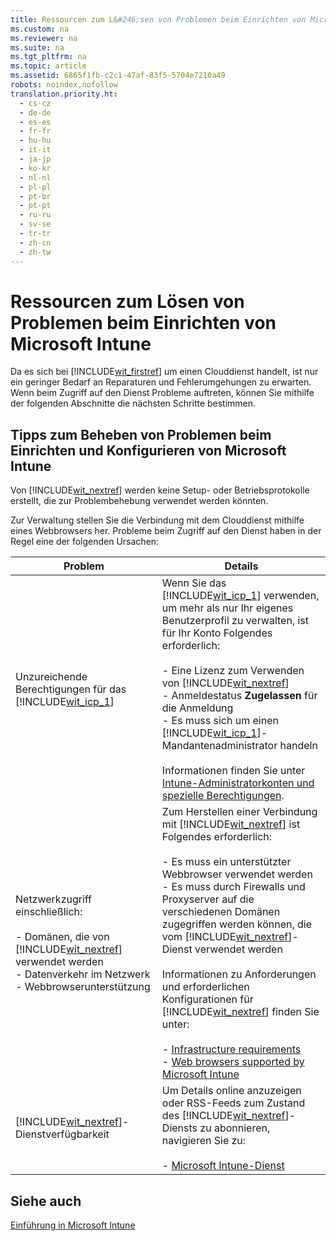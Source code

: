 ```yaml
---
title: Ressourcen zum L&#246;sen von Problemen beim Einrichten von Microsoft Intune
ms.custom: na
ms.reviewer: na
ms.suite: na
ms.tgt_pltfrm: na
ms.topic: article
ms.assetid: 6865f1fb-c2c1-47af-83f5-5704e7210a49
robots: noindex,nofollow
translation.priority.ht: 
  - cs-cz
  - de-de
  - es-es
  - fr-fr
  - hu-hu
  - it-it
  - ja-jp
  - ko-kr
  - nl-nl
  - pl-pl
  - pt-br
  - pt-pt
  - ru-ru
  - sv-se
  - tr-tr
  - zh-cn
  - zh-tw
---
```

# Ressourcen zum L&#246;sen von Problemen beim Einrichten von Microsoft Intune
Da es sich bei [!INCLUDE[wit_firstref](../Token/wit_firstref_md.md)] um einen Clouddienst handelt, ist nur ein geringer Bedarf an Reparaturen und Fehlerumgehungen zu erwarten. Wenn beim Zugriff auf den Dienst Probleme auftreten, können Sie mithilfe der folgenden Abschnitte die nächsten Schritte bestimmen.

## <a name="BKMK_ResolveSetupProblems"></a>Tipps zum Beheben von Problemen beim Einrichten und Konfigurieren von Microsoft Intune
Von [!INCLUDE[wit_nextref](../Token/wit_nextref_md.md)] werden keine Setup- oder Betriebsprotokolle erstellt, die zur Problembehebung verwendet werden könnten.

Zur Verwaltung stellen Sie die Verbindung mit dem Clouddienst mithilfe eines Webbrowsers her. Probleme beim Zugriff auf den Dienst haben in der Regel eine der folgenden Ursachen:

|Problem|Details|
|-----------|-----------|
|Unzureichende Berechtigungen für das [!INCLUDE[wit_icp_1](../Token/wit_icp_1_md.md)]|Wenn Sie das [!INCLUDE[wit_icp_1](../Token/wit_icp_1_md.md)] verwenden, um mehr als nur Ihr eigenes Benutzerprofil zu verwalten, ist für Ihr Konto Folgendes erforderlich:<br /><br />-   Eine Lizenz zum Verwenden von [!INCLUDE[wit_nextref](../Token/wit_nextref_md.md)]<br />-   Anmeldestatus **Zugelassen** für die Anmeldung<br />-   Es muss sich um einen [!INCLUDE[wit_icp_1](../Token/wit_icp_1_md.md)]-Mandantenadministrator handeln<br /><br />Informationen finden Sie unter [Intune-Administratorkonten und spezielle Berechtigungen](../Topic/What-to-know-before-setting-up-Microsoft-Intune.md#BKMK_AdminAccounts).|
|Netzwerkzugriff einschließlich:<br /><br />-   Domänen, die von [!INCLUDE[wit_nextref](../Token/wit_nextref_md.md)] verwendet werden<br />-   Datenverkehr im Netzwerk<br />-   Webbrowserunterstützung|Zum Herstellen einer Verbindung mit [!INCLUDE[wit_nextref](../Token/wit_nextref_md.md)] ist Folgendes erforderlich:<br /><br />-   Es muss ein unterstützter Webbrowser verwendet werden<br />-   Es muss durch Firewalls und Proxyserver auf die verschiedenen Domänen zugegriffen werden können, die vom [!INCLUDE[wit_nextref](../Token/wit_nextref_md.md)]-Dienst verwendet werden<br /><br />Informationen zu Anforderungen und erforderlichen Konfigurationen für [!INCLUDE[wit_nextref](../Token/wit_nextref_md.md)] finden Sie unter:<br /><br />-   [Infrastructure requirements](../Topic/Network-infrastructure-requirements-for-Microsoft-Intune.md#BKMK_InfrastructureReqs)<br />-   [Web browsers supported by Microsoft Intune](../Topic/Network-infrastructure-requirements-for-Microsoft-Intune.md#BKMK_SupportedBrowsers)|
|[!INCLUDE[wit_nextref](../Token/wit_nextref_md.md)]-Dienstverfügbarkeit|Um Details online anzuzeigen oder RSS-Feeds zum Zustand des [!INCLUDE[wit_nextref](../Token/wit_nextref_md.md)]-Diensts zu abonnieren, navigieren Sie zu:<br /><br />-   [Microsoft Intune-Dienst](http://status.manage.microsoft.com/)|

## Siehe auch
[Einführung in Microsoft Intune](../Topic/Introduction-to-Microsoft-Intune.md)

